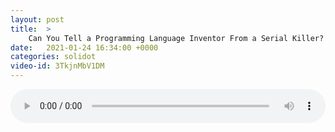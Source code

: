 ```yaml
---
layout: post
title:  >
    Can You Tell a Programming Language Inventor From a Serial Killer?
date:   2021-01-24 16:34:00 +0000
categories: solidot
video-id: 3TkjnMbV1DM
---
```


<audio src="/assets/5e0cc6309b352beadc4833013cbbbc4f.mp3" style="width: 100%;" controls></audio>

